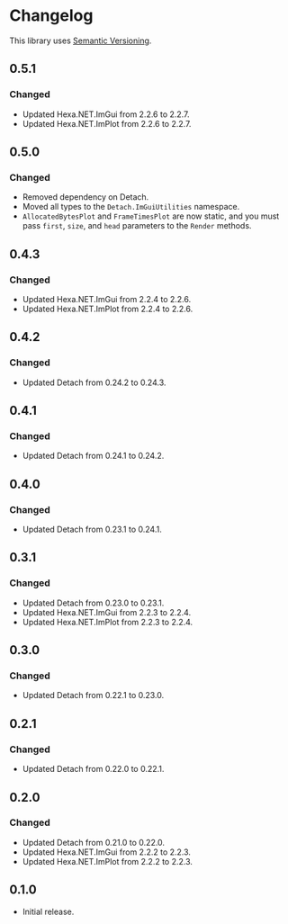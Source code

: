 ﻿# Changelog

This library uses [Semantic Versioning](https://semver.org/spec/v2.0.0.html).

## 0.5.1

### Changed

- Updated Hexa.NET.ImGui from 2.2.6 to 2.2.7.
- Updated Hexa.NET.ImPlot from 2.2.6 to 2.2.7.

## 0.5.0

### Changed

- Removed dependency on Detach.
- Moved all types to the `Detach.ImGuiUtilities` namespace.
- `AllocatedBytesPlot` and `FrameTimesPlot` are now static, and you must pass `first`, `size`, and `head` parameters to the `Render` methods.

## 0.4.3

### Changed

- Updated Hexa.NET.ImGui from 2.2.4 to 2.2.6.
- Updated Hexa.NET.ImPlot from 2.2.4 to 2.2.6.

## 0.4.2

### Changed

- Updated Detach from 0.24.2 to 0.24.3.

## 0.4.1

### Changed

- Updated Detach from 0.24.1 to 0.24.2.

## 0.4.0

### Changed

- Updated Detach from 0.23.1 to 0.24.1.

## 0.3.1

### Changed

- Updated Detach from 0.23.0 to 0.23.1.
- Updated Hexa.NET.ImGui from 2.2.3 to 2.2.4.
- Updated Hexa.NET.ImPlot from 2.2.3 to 2.2.4.

## 0.3.0

### Changed

- Updated Detach from 0.22.1 to 0.23.0.

## 0.2.1

### Changed

- Updated Detach from 0.22.0 to 0.22.1.

## 0.2.0

### Changed

- Updated Detach from 0.21.0 to 0.22.0.
- Updated Hexa.NET.ImGui from 2.2.2 to 2.2.3.
- Updated Hexa.NET.ImPlot from 2.2.2 to 2.2.3.

## 0.1.0

- Initial release.
